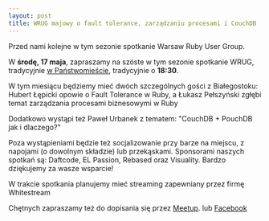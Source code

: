 ```yaml
---
layout: post
title: WRUG majowy o fault tolerance, zarządzaniu procesami i CouchDB
---
```


Przed nami kolejne w tym sezonie spotkanie Warsaw Ruby User Group.

W **środę, 17 maja**, zapraszamy na szóste w tym sezonie spotkanie
WRUG, tradycyjnie [w Państwomieście](http://panstwomiasto.pl),
tradycyjnie o **18:30**.

W tym miesiącu będziemy mieć dwóch szczególnych gości z Białegostoku:
Hubert Łępicki opowie o Fault Tolerance w Ruby,
a Łukasz Pełszyński zgłębi temat zarządzania procesami biznesowymi w Ruby

Dodatkowo wystąpi też Paweł Urbanek z tematem: "CouchDB + PouchDB jak i dlaczego?"

Poza wystąpieniami będzie też socjalizowanie przy barze na miejscu,
z napojami (o dowolnym składzie) lub przekąskami.
Sponsorami naszych spotkań są: Daftcode, EL Passion, Rebased oraz Visuality.
Bardzo dziękujemy za wasze wsparcie!

W trakcie spotkania planujemy mieć streaming zapewniany przez firmę Whitestream

Chętnych zapraszamy też do dopisania się przez
[Meetup](https://www.meetup.com/Warsaw-Ruby-Users-Group-WRUG/events/239845966/).
lub [Facebook](https://www.facebook.com/events/1225776960868541/)
